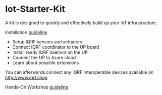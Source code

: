 # Iot-Starter-Kit

A kit is designed to quickly and effectively build up your IoT infrastructure.

Installation [guideline](INSTALL.md)

- Setup IQRF sensors and actuators
- Connect IQRF coordinator to the UP board
- Install ready IQRF daemon on the UP
- Connect the UP to Azure cloud
- Learn about possible extensions

You can afterwards connect any IQRF interoperable devices available on http://www.iqrf.shop.

Hands-On Workshop [guideline](workshop/HANDS-ON-WORKSHOP.md)
